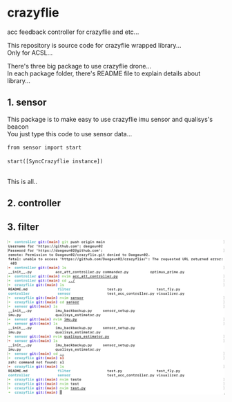 # crazyflie
acc feedback controller for crazyflie and etc...

This repository is source code for crazyflie wrapped library...<br>
Only for ACSL...

There's three big package to use crazyflie drone...<br>
In each package folder, there's README file to explain details about library...<br>

## 1. sensor
This package is to make easy to use crazyflie imu sensor and qualisys's beacon<br>
You just type this code to use sensor data...<br>
```
from sensor import start

start([SyncCrazyflie instance])
```
<br>
This is all..

## 2. controller

## 3. filter

![test](./image/test_image.png)
